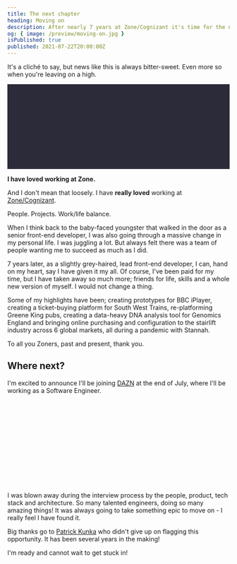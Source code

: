 ```yaml
---
title: The next chapter
heading: Moving on
description: After nearly 7 years at Zone/Cognizant it's time for the next step on my career path.
og: { image: /preview/moving-on.jpg }
isPublished: true
published: 2021-07-22T20:00:00Z
---
```


<script>
  import Dazn from '$lib/icons/Dazn.svelte';
  import Zone from '$lib/icons/Zone.svelte';
</script>

It's a cliché to say, but news like this is always bitter-sweet. Even more so when you're leaving on a high.

<div class="wrap zone offset">
  <Zone />
</div>

**I have loved working at Zone.**

And I don't mean that loosely. I have **really loved** working at [Zone/Cognizant](https://zonedigital.com).

People. Projects. Work/life balance.

When I think back to the baby-faced youngster that walked in the door as a senior front-end developer, I was also going through a massive change in my personal life. I was juggling a lot. But always felt there was a team of people wanting me to succeed as much as I did.

7 years later, as a slightly grey-haired, lead front-end developer, I can, hand on my heart, say I have given it my all. Of course, I've been paid for my time, but I have taken away so much more; friends for life, skills and a whole new version of myself. I would not change a thing.

Some of my highlights have been; creating prototypes for BBC iPlayer, creating a ticket-buying platform for South West Trains, re-platforming Greene King pubs, creating a data-heavy DNA analysis tool for Genomics England and bringing online purchasing and configuration to the stairlift industry across 6 global markets, all during a pandemic with Stannah.

To all you Zoners, past and present, thank you.

## Where next?

I'm excited to announce I'll be joining [DAZN](https://www.dazn.com/) at the end of July, where I'll be working as a Software Engineer.

<div class="wrap dazn offset">
  <Dazn />
</div>

I was blown away during the interview process by the people, product, tech stack and architecture. So many talented engineers, doing so many amazing things! It was always going to take something epic to move on - I really feel I have found it.

Big thanks go to [Patrick Kunka](https://www.linkedin.com/in/patrickkunka) who didn't give up on flagging this opportunity. It has been several years in the making!

I'm ready and cannot wait to get stuck in!

<style>
  .wrap {
    align-content: center;
    align-items: center;
    border-radius: var(--space-xxs);
    display: grid;
    grid-template-columns: minmax(10rem, 20vmin);
    grid-template-rows: minmax(10rem, 20vmin);
    justify-content: center;
    justify-items: center;
    padding: var(--space-xl);
  }

  .zone {
    background-color: #2c2b39;
  }

  .dazn {
    background-color: var(--color-black);
  }
</style>
